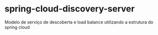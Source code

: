 # spring-cloud-discovery-server
Modelo de serviço de descoberta e load balance utilizando a estrutura do spring cloud
